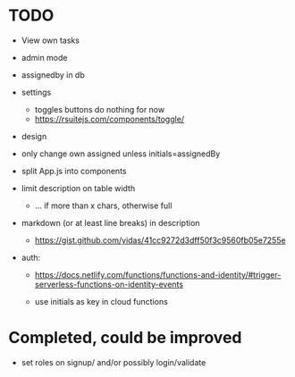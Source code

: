 # TODO

- View own tasks
- admin mode
- assignedby in db
- settings
  - toggles buttons do nothing for now
  - https://rsuitejs.com/components/toggle/
- design
- only change own assigned unless initials=assignedBy
- split App.js into components
- limit description on table width
  - ... if more than x chars, otherwise full
- markdown (or at least line breaks) in description
  - https://gist.github.com/yidas/41cc9272d3dff50f3c9560fb05e7255e

- auth: 
  - https://docs.netlify.com/functions/functions-and-identity/#trigger-serverless-functions-on-identity-events
  
  - use initials as key in cloud functions



# Completed, could be improved
- set roles on signup/ and/or possibly login/validate